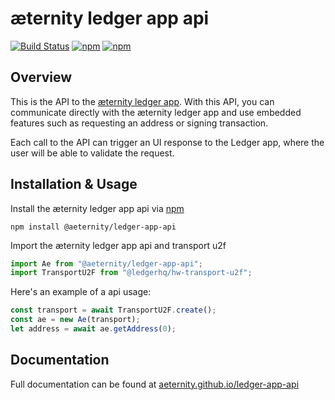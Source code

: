 # æternity ledger app api
[![Build Status](https://api.travis-ci.org/aeternity/ledger-app-api.svg?branch=master)](https://api.travis-ci.org/aeternity/ledger-app-api)
[![npm](https://img.shields.io/npm/v/@aeternity/ledger-app-api.svg)](https://www.npmjs.com/package/@aeternity/ledger-app-api)
[![npm](https://img.shields.io/npm/l/@aeternity/ledger-app-api.svg)](https://www.npmjs.com/package/@aeternity/ledger-app-api)

## Overview
This is the API to the [æternity ledger app](https://github.com/aeternity/ledger-app). With this API, you can communicate directly with the æternity ledger app and use embedded features such as requesting an address or signing transaction.

Each call to the API can trigger an UI response to the Ledger app, where the user will be able to validate the request.

## Installation & Usage
Install the æternity ledger app api via [npm](https://www.npmjs.com/)
```
npm install @aeternity/ledger-app-api
```
Import the æternity ledger app api and transport u2f
```js
import Ae from "@aeternity/ledger-app-api";
import TransportU2F from "@ledgerhq/hw-transport-u2f";
```
Here's an example of a api usage:
```js
const transport = await TransportU2F.create();
const ae = new Ae(transport);
let address = await ae.getAddress(0);
```

## Documentation
Full documentation can be found at [aeternity.github.io/ledger-app-api](https://aeternity.github.io/ledger-app-api/)
